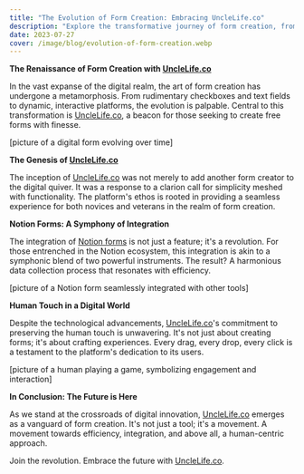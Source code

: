 ```yaml
---
title: "The Evolution of Form Creation: Embracing UncleLife.co"
description: "Explore the transformative journey of form creation, from traditional methods to the innovative solutions offered by UncleLife.co. Dive deep into the integration of Notion forms and the art of creating free forms."
date: 2023-07-27
cover: /image/blog/evolution-of-form-creation.webp
---
```


**The Renaissance of Form Creation with [UncleLife.co](https://unclelife.co)**

In the vast expanse of the digital realm, the art of form creation has undergone a metamorphosis. From rudimentary checkboxes and text fields to dynamic, interactive platforms, the evolution is palpable. Central to this transformation is [UncleLife.co](https://unclelife.co), a beacon for those seeking to create free forms with finesse.

[picture of a digital form evolving over time]

**The Genesis of [UncleLife.co](https://unclelife.co)**

The inception of [UncleLife.co](https://unclelife.co) was not merely to add another form creator to the digital quiver. It was a response to a clarion call for simplicity meshed with functionality. The platform's ethos is rooted in providing a seamless experience for both novices and veterans in the realm of form creation.

**Notion Forms: A Symphony of Integration**

The integration of [Notion forms](https://notion.so/forms) is not just a feature; it's a revolution. For those entrenched in the Notion ecosystem, this integration is akin to a symphonic blend of two powerful instruments. The result? A harmonious data collection process that resonates with efficiency.

[picture of a Notion form seamlessly integrated with other tools]

**Human Touch in a Digital World**

Despite the technological advancements, [UncleLife.co](https://unclelife.co)'s commitment to preserving the human touch is unwavering. It's not just about creating forms; it's about crafting experiences. Every drag, every drop, every click is a testament to the platform's dedication to its users.

[picture of a human playing a game, symbolizing engagement and interaction]

**In Conclusion: The Future is Here**

As we stand at the crossroads of digital innovation, [UncleLife.co](https://unclelife.co) emerges as a vanguard of form creation. It's not just a tool; it's a movement. A movement towards efficiency, integration, and above all, a human-centric approach.

Join the revolution. Embrace the future with [UncleLife.co](https://unclelife.co).

